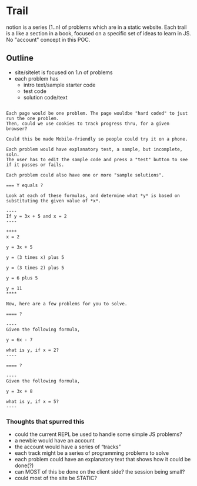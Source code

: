 # Trail

notion is a series (1..n) of problems which are in a static website.
Each trail is a like a section in a book, focused on a specific set of ideas to learn in JS.
No "account" concept in this POC.

## Outline

- site/sitelet is focused on 1.n of problems
- each problem has
  - intro text/sample starter code
  - test code
  - solution code/text

```

Each page would be one problem. The page wouldbe "hard coded" to just run the one problem.
Then, could we use cookies to track progress thru, for a given browser?

Could this be made Mobile-friendly so people could try it on a phone.

Each problem would have explanatory test, a sample, but incomplete, soln.
The user has to edit the sample code and press a "test" button to see if it passes or fails.

Each problem could also have one or more "sample solutions".

=== Y equals ?

Look at each of these formulas, and determine what *y* is based on substituting the given value of *x*.

----
If y = 3x + 5 and x = 2
----

****
x = 2

y = 3x + 5

y = (3 times x) plus 5

y = (3 times 2) plus 5

y = 6 plus 5

y = 11
****

Now, here are a few problems for you to solve.

==== ?

----
Given the following formula,
 
y = 6x - 7

what is y, if x = 2?
----

==== ?

----
Given the following formula,
 
y = 3x + 8

what is y, if x = 5?
----
```

### Thoughts that spurred this

- could the current REPL be used to handle some simple JS problems?
- a newbie would have an account
- the account would have a series of “tracks”
- each track might be a series of programming problems to solve
- each problem could have an explanatory text that shows how it could be done(?)
- can MOST of this be done on the client side? the session being small?
- could most of the site be STATIC?
